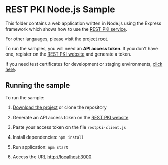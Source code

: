 REST PKI Node.js Sample
=======================

This folder contains a web application written in Node.js using the Express framework which shows how to use
the [REST PKI service](https://pki.rest/).

For other languages, please visit the [project root](https://github.com/LacunaSoftware/RestPkiSamples).

To run the samples, you will need an **API access token**. If you don't have one, register on the
[REST PKI website](https://pki.rest/) and generate a token.

If you need test certificates for development or staging environments, [click here](https://github.com/LacunaSoftware/RestPkiSamples#test-certificates).

Running the sample
------------------

To run the sample:

1. [Download the project](https://github.com/LacunaSoftware/RestPkiSamples/archive/master.zip)
   or clone the repository

2. Generate an API access token on the [REST PKI website](https://pki.rest/)

3. Paste your access token on the file `restpki-client.js`
   
4. Install dependencies: `npm install`

5. Run application: `npm start`

6. Access the URL [http://localhost:3000](http://localhost:3000)
